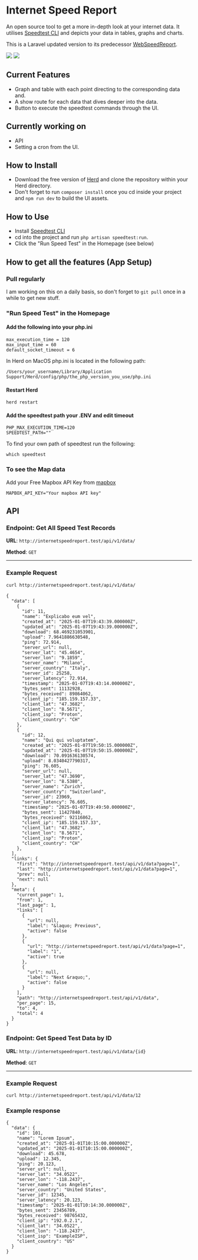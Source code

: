 # Internet Speed Report
An open source tool to get a more in-depth look at your internet data.
It utilises [Speedtest CLI](https://github.com/sivel/speedtest-cli) and depicts your data in tables, graphs and charts.

This is a Laravel updated version to its predecessor [WebSpeedReport](https://github.com/bak-george/WebSpeedReport).

<img src="public/demo-img/demo-home-page.png">
<img src="public/demo-img/demo-data-show.png">

## Current Features
- Graph and table with each point directing to the corresponding data and.
- A show route for each data that dives deeper into the data.
- Button to execute the speedtest commands through the UI.

## Currently working on
- API
- Setting a cron from the UI.

## How to Install
- Download the free version of [Herd](https://herd.laravel.com) and clone the repository within your Herd directory.
- Don't forget to run ```composer install``` once you cd inside your project and ```npm run dev``` to build the UI assets.

## How to Use
- Install [Speedtest CLI](https://github.com/sivel/speedtest-cli)
- cd into the project and run ```php artisan speedtest:run```.
- Click the "Run Speed Test" in the Homepage (see below)

## How to get all the features (App Setup)
### Pull regularly
I am working on this on a daily basis, so don't forget to ```git pull``` once in a while to get new stuff.

### "Run Speed Test" in the Homepage
#### Add the following into your php.ini
```
max_execution_time = 120
max_input_time = 60
default_socket_timeout = 6
```
In Herd on MacOS php.ini is located in the following path:
 ```
 /Users/your_username/Library/Application Support/Herd/config/php/the_php_version_you_use/php.ini
 ```
#### Restart Herd
```
herd restart
```
#### Add the speedtest path your .ENV and edit timeout
```
PHP_MAX_EXECUTION_TIME=120
SPEEDTEST_PATH=""
```
To find your own path of speedtest run the following:
```
which speedtest
```
### To see the Map data
Add your Free Mapbox API Key from [mapbox](https://www.mapbox.com/)
```
MAPBOX_API_KEY="Your mapbox API key"
```
## API
### Endpoint: Get All Speed Test Records

**URL**:
`http://internetspeedreport.test/api/v1/data/`

**Method**:
`GET`

---

### Example Request

```bash
curl http://internetspeedreport.test/api/v1/data/
```

```
{
  "data": [
    {
      "id": 11,
      "name": "Explicabo eum vel",
      "created_at": "2025-01-07T19:43:39.000000Z",
      "updated_at": "2025-01-07T19:43:39.000000Z",
      "download": 68.469231053901,
      "upload": 7.9641886630548,
      "ping": 72.914,
      "server_url": null,
      "server_lat": "45.4654",
      "server_lon": "9.1859",
      "server_name": "Milano",
      "server_country": "Italy",
      "server_id": 25258,
      "server_latency": 72.914,
      "timestamp": "2025-01-07T19:43:14.000000Z",
      "bytes_sent": 11132928,
      "bytes_received": 89864062,
      "client_ip": "185.159.157.33",
      "client_lat": "47.3682",
      "client_lon": "8.5671",
      "client_isp": "Proton",
      "client_country": "CH"
    },
    {
      "id": 12,
      "name": "Qui qui voluptatem",
      "created_at": "2025-01-07T19:50:15.000000Z",
      "updated_at": "2025-01-07T19:50:15.000000Z",
      "download": 70.091636130574,
      "upload": 8.0340427790317,
      "ping": 76.605,
      "server_url": null,
      "server_lat": "47.3690",
      "server_lon": "8.5380",
      "server_name": "Zurich",
      "server_country": "Switzerland",
      "server_id": 23969,
      "server_latency": 76.605,
      "timestamp": "2025-01-07T19:49:50.000000Z",
      "bytes_sent": 11427840,
      "bytes_received": 92116862,
      "client_ip": "185.159.157.33",
      "client_lat": "47.3682",
      "client_lon": "8.5671",
      "client_isp": "Proton",
      "client_country": "CH"
    },
  ],
  "links": {
    "first": "http://internetspeedreport.test/api/v1/data?page=1",
    "last": "http://internetspeedreport.test/api/v1/data?page=1",
    "prev": null,
    "next": null
  },
  "meta": {
    "current_page": 1,
    "from": 1,
    "last_page": 1,
    "links": [
      {
        "url": null,
        "label": "&laquo; Previous",
        "active": false
      },
      {
        "url": "http://internetspeedreport.test/api/v1/data?page=1",
        "label": "1",
        "active": true
      },
      {
        "url": null,
        "label": "Next &raquo;",
        "active": false
      }
    ],
    "path": "http://internetspeedreport.test/api/v1/data",
    "per_page": 15,
    "to": 4,
    "total": 4
  }
}
```

### Endpoint: Get Speed Test Data by ID
**URL**:
`http://internetspeedreport.test/api/v1/data/{id}`

**Method**:
`GET`

---

### Example Request

```bash
curl http://internetspeedreport.test/api/v1/data/12
```

### Example response

```
{
  "data": {
    "id": 101,
    "name": "Lorem Ipsum",
    "created_at": "2025-01-01T10:15:00.000000Z",
    "updated_at": "2025-01-01T10:15:00.000000Z",
    "download": 45.678,
    "upload": 12.345,
    "ping": 20.123,
    "server_url": null,
    "server_lat": "34.0522",
    "server_lon": "-118.2437",
    "server_name": "Los Angeles",
    "server_country": "United States",
    "server_id": 12345,
    "server_latency": 20.123,
    "timestamp": "2025-01-01T10:14:30.000000Z",
    "bytes_sent": 23456789,
    "bytes_received": 98765432,
    "client_ip": "192.0.2.1",
    "client_lat": "34.0522",
    "client_lon": "-118.2437",
    "client_isp": "ExampleISP",
    "client_country": "US"
  }
}
```
